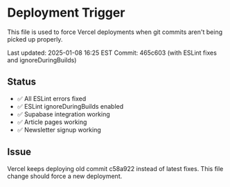 # Deployment Trigger

This file is used to force Vercel deployments when git commits aren't being picked up properly.

Last updated: 2025-01-08 16:25 EST
Commit: 465c603 (with ESLint fixes and ignoreDuringBuilds)

## Status
- ✅ All ESLint errors fixed
- ✅ ESLint ignoreDuringBuilds enabled
- ✅ Supabase integration working
- ✅ Article pages working
- ✅ Newsletter signup working

## Issue
Vercel keeps deploying old commit c58a922 instead of latest fixes.
This file change should force a new deployment.
